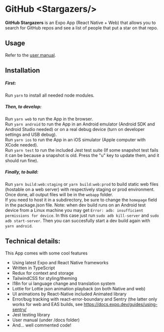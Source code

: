 # GitHub \<Stargazers\/>

**GitHub Stargazers** is an Expo App (React Native + Web) that allows you to search for GitHub repos and see a list of people that put a star on that repo.

## Usage

Refer to the [user manual](/docs/User_manual.pdf).

## Installation

##### First:

Run `yarn` to install all needed node modules.

##### Then, to develop:

Run `yarn web` to run the App in the browser.<br/>
Run `yarn android` to run the App in an Android emulator (Android SDK and Android Studio needed) or on a real debug device (turn on developer settings and USB debug).<br/>
Run `yarn ios` to run the App in an iOS simulator (Apple computer with XCode needed).<br/>
Run `yarn test` to run the included Jest test suite (If some snapshot test fails it can be because a snapshot is old. Press the "u" key to update them, and it should run fine).

##### Finally, to build:

Run `yarn build:web:staging` or `yarn build:web:prod` to build static web files (hostable on a web server) with respectively staging or prod environment. <br/>
Once done, all output files will be in the `webapp` folder.<br/>
If you need to host it in a subdirectory, be sure to change the `homepage` field in the package.json file.
Note: when dev build runs on an Android test device from a Linux machine you may get `Error: adb: insufficient permissions for device`. In this case just run `sudo adb kill-server` and `sudo adb start-server`. Then you can succesfully start a dev build again with `yarn android`.

## Technical details:

This App comes with some cool features

<ul>
<li>Using latest Expo and React Native frameworks</li>
<li>Written in TypeScript</li>
<li>Redux for context and storage</li>
<li>TailwindCSS for styling/theming</li>
<li>I18n for ui language change and translation system</li>
<li>Lottie for Lottie json animation playback (on both Native and web)</li>
<li>UI animations by React-Native included Animated library</li>
<li>Error/bug tracking with react-error-boundary and Sentry (the latter only works for web and EAS builds, see <a href="https://docs.expo.dev/guides/using-sentry/">https://docs.expo.dev/guides/using-sentry/</a></li>
<li>Jest testing library</li>
<li>User manual (under /docs folder)
<li>And... well commented code!</li>
</ul>
